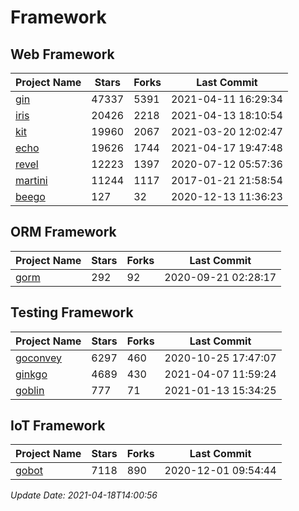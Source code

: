 # Framework

## Web Framework
| Project Name | Stars | Forks | Last Commit |
| ------------ | ----- | ----- | ----------- |
| [gin](https://github.com/gin-gonic/gin) | 47337 | 5391 | 2021-04-11 16:29:34 |
| [iris](https://github.com/kataras/iris) | 20426 | 2218 | 2021-04-13 18:10:54 |
| [kit](https://github.com/go-kit/kit) | 19960 | 2067 | 2021-03-20 12:02:47 |
| [echo](https://github.com/labstack/echo) | 19626 | 1744 | 2021-04-17 19:47:48 |
| [revel](https://github.com/revel/revel) | 12223 | 1397 | 2020-07-12 05:57:36 |
| [martini](https://github.com/go-martini/martini) | 11244 | 1117 | 2017-01-21 21:58:54 |
| [beego](https://github.com/astaxie/beego) | 127 | 32 | 2020-12-13 11:36:23 |

## ORM Framework
| Project Name | Stars | Forks | Last Commit |
| ------------ | ----- | ----- | ----------- |
| [gorm](https://github.com/jinzhu/gorm) | 292 | 92 | 2020-09-21 02:28:17 |

## Testing Framework
| Project Name | Stars | Forks | Last Commit |
| ------------ | ----- | ----- | ----------- |
| [goconvey](https://github.com/smartystreets/goconvey) | 6297 | 460 | 2020-10-25 17:47:07 |
| [ginkgo](https://github.com/onsi/ginkgo) | 4689 | 430 | 2021-04-07 11:59:24 |
| [goblin](https://github.com/franela/goblin) | 777 | 71 | 2021-01-13 15:34:25 |

## IoT Framework
| Project Name | Stars | Forks | Last Commit |
| ------------ | ----- | ----- | ----------- |
| [gobot](https://github.com/hybridgroup/gobot) | 7118 | 890 | 2020-12-01 09:54:44 |

*Update Date: 2021-04-18T14:00:56*